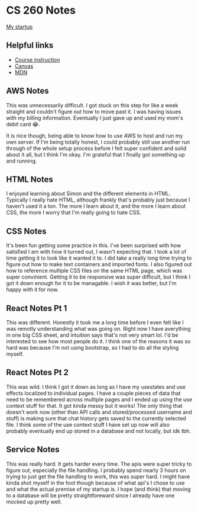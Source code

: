# CS 260 Notes

[My startup](https://simon.cs260.click)

## Helpful links

- [Course instruction](https://github.com/webprogramming260)
- [Canvas](https://byu.instructure.com)
- [MDN](https://developer.mozilla.org)

## AWS Notes

This was unnecessarily difficult. I got stuck on this step for like a week straight and couldn't figure out how to move past it. I was having issues with my billing information. Eventually I just gave up and used my mom's debit card 😂.

It is nice though, being able to know how to use AWS to host and run my own server. If I'm being totally honest, I could probably still use another run through of the whole setup process before I felt super confident and solid about it all, but I think I'm okay. I'm grateful that I finally got something up and running.

## HTML Notes

I enjoyed learning about Simon and the different elements in HTML. Typically I really hate HTML, although frankly that's probably just because I haven't used it a ton. The more I learn about it, and the more I learn about CSS, the more I worry that I'm really going to hate CSS.

## CSS Notes

It's been fun getting some practice in this. I've been surprised with how satisfied I am with how it turned out, I wasn't expecting that. I took a lot of time getting it to look like it wanted it to. I did take a really long time trying to figure out how to make text containers and imported fonts. I also figured out how to reference multiple CSS files on the same HTML page, which was super convinient. Getting it to be responsive was super difficult, but I think I got it down enough for it to be managable. I wish it was better, but I'm happy with it for now.

## React Notes Pt 1

This was different. Honestly it took me a long time before I even felt like I was remotly understanding what was going on. Right now I have averything in one big CSS sheet, and intuition says that's not very smart lol. I'd be interested to see how most people do it. I think one of the reasons it was so hard was because I'm not using bootstrap, so I had to do all the styling myself.

## React Notes Pt 2

This was wild. I think I got it down as long as I have my usestates and use effects localized to individual pages. I have a couple pieces of data that need to be remembered across multiple pages and I ended up using the use context stuff for that. It got kinda messy but it works! The only thing that doesn't work now (other than API calls and stored/processed username and stuff) is making sure that chat history gets saved to the currently selected file. I think some of the use context stuff I have set up now will also probably eventually end up stored in a database and not locally, but idk tbh.

## Service Notes

This was really hard. It gets harder every time. The apis were super tricky to figure out, especially the file handling. I probably spend nearly 3 hours on trying to just get the file handling to work, this was super hard. I might have kinda shot myself in the foot though because of what api's I chose to use and what the actual premise of my startup is. I hope (and think) that moving to a database will be pretty straightforeward since I already have one mocked up pretty well.